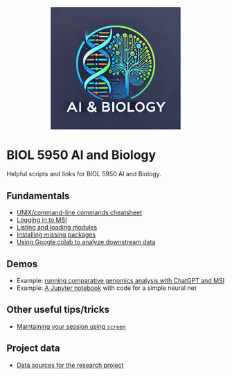 <div align="center">
    <img src="logo.png?raw=true" width="300px"</img> 
</div>

# BIOL 5950 AI and Biology
Helpful scripts and links for BIOL 5950 AI and Biology.

## Fundamentals
* [UNIX/command-line commands cheatsheet](unix_cheatsheet.md)
* [Logging in to MSI](logging_in.md)
* [Listing and loading modules](loading_modules.md)
* [Installing missing packages](installing_packages_with_conda.md)
* [Using Google colab to analyze downstream data](google_colab.md)

## Demos 
* Example: [running comparative genomics analysis with ChatGPT and MSI](example_01_comparative_genomics_with_ai.md)
* Example: [A Jupyter notebook](neural_network_intro) with code for a simple neural net

## Other useful tips/tricks
* [Maintaining your session using `screen`](using_screen.md)

## Project data
* [Data sources for the research project](research_project.md)
